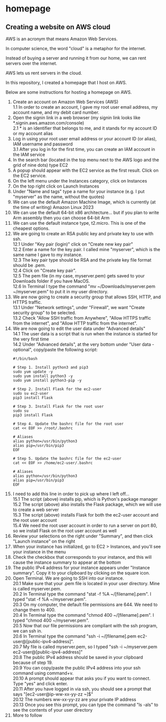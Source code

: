 # homepage

## Creating a website on AWS cloud

AWS is an acronym that means Amazon Web Services.

In computer science, the word "cloud" is a metaphor for the internet.

Instead of buying a server and running it from our home, we can rent servers over the internet.

AWS lets us rent servers in the cloud.

In this repository, I created a homepage that I host on AWS.

Below are some instructions for hosting a homepage on AWS.

1. Create an account on Amazon Web Services (AWS)\
1.1 In order to create an account, I gave my root user email address, my account name, and my debit card number.
2. Open the signin link in a web browser (my signin link looks like *.signin.aws.amazon.com/console)\
2.1 * is an identifier that belongs to me, and it stands for my account ID or my account alias
3. Log in using your root user email address or your account ID (or alias), IAM username and password\
3.1 After you log in for the first time, you can create an IAM account in the IAM service
4. In the search bar (located in the top menu next to the AWS logo and the grid of nine dots) type EC2
5. A popup should appear with the EC2 service as the first result. Click on the EC2 service.
6. On the left menu under the Instances category, click on Instances
7. On the top right click on Launch Instances
8. Under "Name and tags" type a name for your instance (e.g. I put "myserver" as the name, without the quotes)
9. We can use the default Amazon Machine Image, which is currently (at the time of writing) Amazon Linux 2023
10. We can use the default 64-bit x86 architecture... but if you plan to write Arm assembly then you can choose 64-bit Arm
11. We can use the default instance type, t2.micro. This is one of the cheapest options.
12. We are going to create an RSA public key and private key to use with ssh.\
12.1 Under "Key pair (login)" click on "Create new key pair"\
12.2 Enter a name for the key pair. I called mine "myserver", which is the same name I gave to my instance.\
12.3 The key pair type should be RSA and the private key file format should be .pem.\
12.4 Click on "Create key pair".\
12.5 The pem file (in my case, myserver.pem) gets saved to your Downloads folder if you have MacOS.\
12.6 In Terminal I type the command "mv ~/Downloads/myserver.pem ~/myserver.pem" to put it in my user directory.
13. We are now going to create a security group that allows SSH, HTTP, and HTTPS traffic.\
13.1 Under "Network settings", under "Firewall", we want "Create security group" to be selected.\
13.2 Check "Allow SSH traffic from Anywhere", "Allow HTTPS traffic from the internet", and "Allow HTTP traffic from the internet".
14. We are now going to edit the user data under "Advanced details"\
14.1 The user data is a script that is run when the instance is started for the very first time\
14.2 Under "Advanced details", at the very bottom under "User data - optional", copy/paste the following script:
    ```
    #!/bin/bash

    # Step 1. Install python3 and pip3
    sudo yum update -y
    sudo yum install python3 -y
    sudo yum install python3-pip -y

    # Step 2. Install Flask for the ec2-user
    sudo su ec2-user
    pip3 install Flask

    # Step 3. Install Flask for the root user
    sudo su
    pip3 install Flask

    # Step 4. Update the bashrc file for the root user
    cat << EOF >> /root/.bashrc

    # Aliases
    alias python=/usr/bin/python3
    alias pip=/usr/bin/pip3
    EOF

    # Step 5. Update the bashrc file for the ec2-user
    cat << EOF >> /home/ec2-user/.bashrc

    # Aliases
    alias python=/usr/bin/python3
    alias pip=/usr/bin/pip3
    EOF
15. I need to add this line in order to pick up where I left off...\
15.1 The script (above) installs pip, which is Python's package manager\
15.2 The script (above) also installs the Flask package, which we will use to create a web server\
15.3 The script (above) installs Flask for both the ec2-user account and the root user account\
15.4 We need the root user account in order to run a server on port 80, so we install Flask on the root user account as well
16. Review your selections on the right under "Summary", and then click "Launch instance" on the right
17. When your instance has initialized, go to EC2 > Instances, and you'll see your instance in the menu
18. Check the checkbox that corresponds to your instance, and this will cause the instance summary to appear at the bottom
19. The public IPv4 address for your instance appears under "Instance summary". Copy it to your clipboard by clicking on the square icon.
20. Open Terminal. We are going to SSH into our instance.\
20.1 Make sure that your .pem file is located in your user directory. Mine is called myserver.pem.\
20.2 In Terminal type the command "stat -f %A ~/[filename].pem". I typed "stat -f %A ~/myserver.pem".\
20.3 On my computer, the default file permissions are 644. We need to change them to 400.\
20.4 In Terminal type the command "chmod 400 ~/[filename].pem". I typed "chmod 400 ~/myserver.pem".\
20.5 Now that our file permissions are compliant with the ssh program, we can ssh in.\
20.6 In Terminal type the command "ssh -i ~/[filename].pem ec2-user@[public-ipv4-address]".\
20.7 My file is called myserver.pem, so I typed "ssh -i ~/myserver.pem ec2-user@[public-ipv4-address]"\
20.8 The public IPv4 address should be saved in your clipboard because of step 19.\
20.9 You can copy/paste the public IPv4 address into your ssh command using command+v.\
20.10 A prompt should appear that asks you if you want to connect. Type "yes" and click enter.\
20.11 After you have logged in via ssh, you should see a prompt that says "[ec2-user@ip-ww-xx-yy-zz ~]$"\
20.12 The numbers ww-xx-yy-zz are your private IP address\
20.13 Once you see this prompt, you can type the command "ls -als" to see the contents of your user directory
21. More to follow
